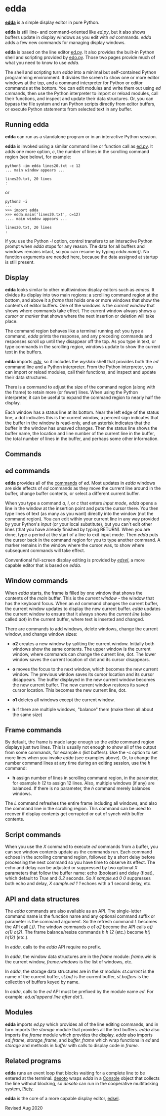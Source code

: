 
edda
=====

**[edda](edda.py)** is a simple display editor in pure Python.

**edda** is still line- and command-oriented like *ed.py*,
but it also shows buffers update in display windows as
you edit with *ed* commands. *edda* adds a few new commands
for managing display windows.

**edda** is  based on the line editor [ed.py](ed.md).
It also provides the built-in Python shell and scripting provided
by [edo.py](../editors/edo.md).  Those two pages
provide much of what you need to know to use *edda*.

The shell and scripting turn *edda* into a minimal but self-contained
Python programming environment.  It divides the screen
to show one or more editor windows at the top, and a
command interpreter for Python or editor commands at the
bottom.  You can edit modules and
write them out using *ed* cmmands, then use the
Python interpreter to import or reload modules, call their functions,
and inspect and update their data structures.
Or, you can bypass the file system and run
Python scripts directly from editor buffers, or execute Python
statements from selected text in any buffer.

## Running edda ##

**edda** can run as a standalone program or in an interactive Python session.

**edda** is invoked using a similar command line or function call as
[ed.py](ed.md).  It adds one more option, *c*, the number of lines in
the scrolling command region (see below), for example:

    python3 -im edda lines20.txt -c 12
    ... main window appears ...

    lines20.txt, 20 lines
    :

or

    python3 -i
    ...
    >>> import edda
    >>> edda.main('lines20.txt', c=12)
    .... main window appears ...

    lines20.txt, 20 lines
    :

If you use the Python *-i* option, control transfers to an interactive
Python prompt when *edda* stops for any reason.  The data for all buffers and
windows remains intact, so you can resume by typing *edda.main()*.
No function arguments
are needed here, because the data assigned at startup is still present.

## Display ##

**edda** looks similar to other multiwindow display editors such as
*emacs*.  It divides its display into two main regions: a scrolling
command region at the bottom, and above it a *frame* that holds one
or more windows that show the contents of editor buffers.
One of the windows is the *current window* that shows where commands
take effect.  The current window always shows a *cursor* or *marker* that
shows where the next insertion or deletion will take place.

The command region behaves like a terminal running *ed*: you type a
command, *edda* prints the response, and any preceding commands and
responses scroll up until they disappear off the top.
As you type in text, or type commands in the scrolling region, windows
update to show the current text in the buffers.

**edda** imports *[edo](edo.md)*, so it includes the *wyshka* shell
that provides both the *ed* command line and a Python interpreter.
From the Python interpreter, you can
import or reload modules, call their functions,
and inspect and update their data structures.

There is a command to adjust the size of the command region (along with the
frame) to retain more (or fewer) lines.  When using the Python
interpreter, it can be useful to expand the command region to
nearly half the display.

Each window has a status line at its bottom.  Near the left edge of
the status line, a dot indicates this is the current window, a percent sign
indicates that the buffer in the window is read-only, and an asterisk
indicates that the buffer in the window has unsaved changes.   Then the
status line shows the buffer name, the location and line
number of the current line in the buffer, the total number of
lines in the buffer, and perhaps some other information.

## Commands ##

## ed commands ##

**edda** provides all of the [commands](ed.txt) of *ed*.  Most
updates in *edda* windows are side effects of *ed* commands as they
move the current line around in the buffer, change buffer contents, or
select a different current buffer.

When you type a command *a*, *i*, or *c* that enters *input mode*,
*edda* opens a line in the window at the insertion point and puts the
cursor there.  You then type lines of text (as many as you want)
directly into the window (not the command region).  You can edit
within your current line in any way provided by your Python's
*input* (or your local substitute), but you can't edit other lines
(that you have already finished by typing RETURN).  When you are done,
type a period at the start of a line to exit input mode.  Then *edda*
puts the cursor back in the command region for you to type another
command.  A marker remains in the window where the cursor was, to show
where subsequent commands will take effect.

Conventional full-screen display editing is provided by *[edsel](edsel.md)*,
a more capable editor that is based on *edda*.

## Window commands ##

When *edda* starts, the frame is filled by one window that shows the
contents of the *main* buffer.  This is the *current window* - the
window that has the keyboard focus.  When an *ed* command changes the
current buffer, the current window updates to display the new current
buffer.  *edda* updates the current window to ensure that it always
shows the *current line* (also called *dot*) in the current buffer,
where text is inserted and changed.

There are commands to add windows, delete windows, change the
current window, and change window sizes:

- **o2** creates a new window by spliting the current window.  Initially
   both windows show the same contents.  The upper window is the current
   window, where commands can change the current line, dot.  The lower
   window saves the current location of dot and its cursor disappears.

- **o** moves the focus to the next window, which becomes the new
    current window.  The previous window saves its cursor location and
    its cursor disappears.  The buffer displayed in the new current
    window becomes the new current buffer.  The new current window
    restores its saved cursor location.  This becomes the new current
    line, dot.

- **o1** deletes all windows except the current window.

- **h** if there are multiple windows, "balance" them (make them all
    about the same size)

## Frame commands ##

By default, the frame is made large enough so the *edda* command region 
displays just two lines.  This
is usually not enough to show all of the output from some commands,
for example *n* (list buffers).  Use the *-c* option to set more lines
when you invoke *edda* (see examples above).  Or, to change the
number command lines at any time during an editing session, use the *h*
command:

- **h** assign number of lines in scrolling command region, in the parameter,
  for example *h 12* to assign 12 lines.  Also, multiple windows (if any)
  are balanced.  If there is no parameter, the *h* command merely balances
  windows.

The *L* command refreshes the entire frame including all windows, and
also the command line in the scrolling region.  This command can be
used to recover if display contents get corrupted or out of synch with
buffer contents.

## Script commands ##

When you use the *X* command to execute *ed* commands from a buffer,
you can see window contents update as the commands run.  Each command
echoes in the scrolling command region, followed by a short delay before
processing the next command so
you have time to observe its effect.  The echo and delay can be adjusted or
suppressed by two optional *X* parameters that follow the buffer name:
echo (boolean) and delay (float), which default to *True* and *0.2*
seconds.  So *X sample.ed 0 0* suppresses both echo and delay,
*X sample.ed 1 1* echoes with a 1 second delay, etc.

## API and data structures ##

The *edda* commands are also available as an API.  The single-letter
command name is the function name and any optional command suffix or
parameter is the command argument.  So the refresh command *L*
becomes the API call *L()*.  The window commands *o* *o1* *o2*
become the API calls *o()* *o(1)* *o(2)*.  The frame balance/resize commands
*h* *h 12* (etc.) become *h()* *h(12)* (etc.).

In *edda*, calls to the *edda* API require no prefix.

In *edda*, the window data structures are in the *frame* module:
*frame.win* is the current window, *frame.windows* is the list
of windows, etc.

In *edda*, the storage data structures are in the *st* module:
*st.current* is the name of the current buffer, *st.buf* is the current
buffer, *st.buffers* is the collection of buffers keyed by name.

In *edda*, calls to the *ed* API must be prefixed by
the module name *ed.*  For example: *ed.a('append line after dot')*.

## Modules ##

**edda** imports *ed.py* which provides all of the line editing commands,
and in turn imports the *storage* module that provides all the text buffers.
*edda* also imports the *frame* module which provides the display.  *edda*
also imports *ed_frame*, *storage_frame*, and *buffer_frame* which wrap 
functions in *ed* and *storage* and methods in *buffer* with calls to display
code in *frame*.

## Related programs ##

**edda** runs an event loop that blocks waiting for a complete line
to be entered at the terminal.
[desoto](desoto.py) wraps *edda* in a [Console](../console/README.md)
object that collects the line without blocking,
so *desoto* can run in the cooperative multitasking system,
[Piety](../piety/README.md).

**edda** is the core of a more capable display editor, [edsel](edsel.md).

Revised Aug 2020


